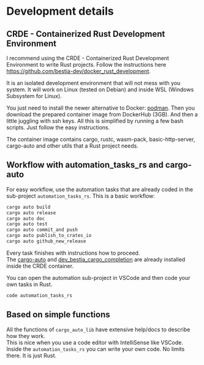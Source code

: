 # Development details

## CRDE - Containerized Rust Development Environment

I recommend using the CRDE - Containerized Rust Development Environment to write Rust projects. Follow the instructions here <https://github.com/bestia-dev/docker_rust_development>.  

It is an isolated development environment that will not mess with you system.
It will work on Linux (tested on Debian) and inside WSL (Windows Subsystem for Linux).

You just need to install the newer alternative to Docker: [podman](https://podman.io/). Then you download the prepared container image from DockerHub (3GB). And then a little juggling with ssh keys. All this is simplified by running a few bash scripts. Just follow the easy instructions.  

The container image contains cargo, rustc, wasm-pack, basic-http-server, cargo-auto and other utils that a Rust project needs.  

## Workflow with automation_tasks_rs and cargo-auto

For easy workflow, use the automation tasks that are already coded in the sub-project `automation_tasks_rs`. This is a basic workflow:

```bash
cargo auto build
cargo auto release
cargo auto doc
cargo auto test
cargo auto commit_and push
cargo auto publish_to_crates_io
cargo auto github_new_release
```

Every task finishes with instructions how to proceed.  
The [cargo-auto](https://github.com/bestia-dev/cargo-auto) and [dev_bestia_cargo_completion](https://github.com/bestia-dev/dev_bestia_cargo_completion) are already installed inside the CRDE container.

You can open the automation sub-project in VSCode and then code your own tasks in Rust.

```bash
code automation_tasks_rs
```

## Based on simple functions

All the functions of `cargo_auto_lib` have extensive help/docs to describe how they work.  
This is nice when you use a code editor with IntelliSense like VSCode.  
Inside the `automation_tasks_rs` you can write your own code. No limits there. It is just Rust.  
